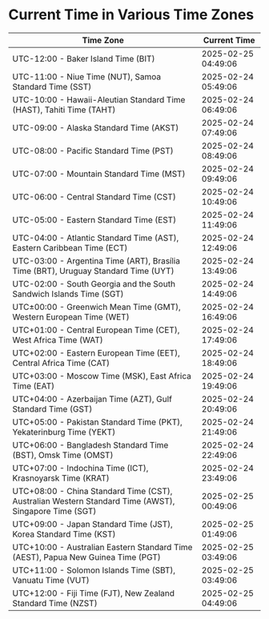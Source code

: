 # Current Time in Various Time Zones

| Time Zone | Current Time |
|-----------|--------------|
| UTC-12:00 - Baker Island Time (BIT) | 2025-02-25 04:49:06 |
| UTC-11:00 - Niue Time (NUT), Samoa Standard Time (SST) | 2025-02-24 05:49:06 |
| UTC-10:00 - Hawaii-Aleutian Standard Time (HAST), Tahiti Time (TAHT) | 2025-02-24 06:49:06 |
| UTC-09:00 - Alaska Standard Time (AKST) | 2025-02-24 07:49:06 |
| UTC-08:00 - Pacific Standard Time (PST) | 2025-02-24 08:49:06 |
| UTC-07:00 - Mountain Standard Time (MST) | 2025-02-24 09:49:06 |
| UTC-06:00 - Central Standard Time (CST) | 2025-02-24 10:49:06 |
| UTC-05:00 - Eastern Standard Time (EST) | 2025-02-24 11:49:06 |
| UTC-04:00 - Atlantic Standard Time (AST), Eastern Caribbean Time (ECT) | 2025-02-24 12:49:06 |
| UTC-03:00 - Argentina Time (ART), Brasília Time (BRT), Uruguay Standard Time (UYT) | 2025-02-24 13:49:06 |
| UTC-02:00 - South Georgia and the South Sandwich Islands Time (SGT) | 2025-02-24 14:49:06 |
| UTC±00:00 - Greenwich Mean Time (GMT), Western European Time (WET) | 2025-02-24 16:49:06 |
| UTC+01:00 - Central European Time (CET), West Africa Time (WAT) | 2025-02-24 17:49:06 |
| UTC+02:00 - Eastern European Time (EET), Central Africa Time (CAT) | 2025-02-24 18:49:06 |
| UTC+03:00 - Moscow Time (MSK), East Africa Time (EAT) | 2025-02-24 19:49:06 |
| UTC+04:00 - Azerbaijan Time (AZT), Gulf Standard Time (GST) | 2025-02-24 20:49:06 |
| UTC+05:00 - Pakistan Standard Time (PKT), Yekaterinburg Time (YEKT) | 2025-02-24 21:49:06 |
| UTC+06:00 - Bangladesh Standard Time (BST), Omsk Time (OMST) | 2025-02-24 22:49:06 |
| UTC+07:00 - Indochina Time (ICT), Krasnoyarsk Time (KRAT) | 2025-02-24 23:49:06 |
| UTC+08:00 - China Standard Time (CST), Australian Western Standard Time (AWST), Singapore Time (SGT) | 2025-02-25 00:49:06 |
| UTC+09:00 - Japan Standard Time (JST), Korea Standard Time (KST) | 2025-02-25 01:49:06 |
| UTC+10:00 - Australian Eastern Standard Time (AEST), Papua New Guinea Time (PGT) | 2025-02-25 03:49:06 |
| UTC+11:00 - Solomon Islands Time (SBT), Vanuatu Time (VUT) | 2025-02-25 03:49:06 |
| UTC+12:00 - Fiji Time (FJT), New Zealand Standard Time (NZST) | 2025-02-25 04:49:06 |
